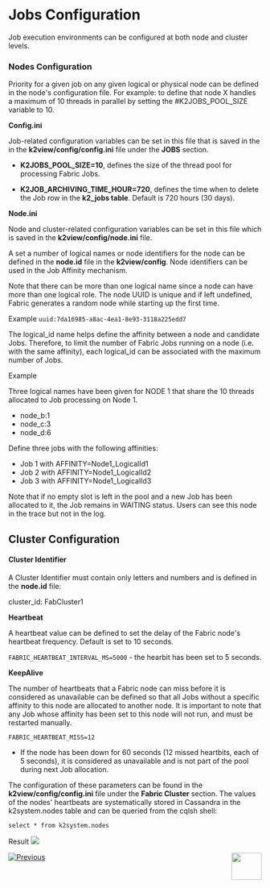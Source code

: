# Jobs Configuration

Job execution environments can be configured at both node and cluster levels.


### Nodes Configuration
Priority for a given job on any given logical or physical node can be defined in the node's configuration file.
For example: to define that node X handles a maximum of 10 threads in parallel by setting the #K2JOBS_POOL_SIZE variable to 10. 

**Config.ini**

Job-related configuration variables can be set in this file that is saved in the in the **k2view/config/config.ini** file under the **JOBS** section.

-  **K2JOBS_POOL_SIZE=10**, defines the size of the thread pool for processing Fabric Jobs. 

- **K2JOB_ARCHIVING_TIME_HOUR=720**, defines the time when to delete the Job row in the **k2_jobs table**. Default is 720 hours (30 days).

**Node.ini** 

Node and cluster-related configuration variables can be set in this file which is saved in the **k2view/config/node.ini** file.

A set a number of logical names or node identifiers for the node can be defined in the **node.id** file in the **k2view/config**. Node identifiers can be used in the Job Affinity mechanism. 

Note that there can be more than one logical name since a node can have more than one logical role.
The node UUID is unique and if left undefined, Fabric generates a random node while starting up the first time.

Example
 ```uuid:7da16985-a8ac-4ea1-8e93-3118a225edd7```

The logical_id name helps define the affinity between a node and candidate Jobs. Therefore, to limit the number of Fabric Jobs running on a node (i.e. with the same affinity), each logical_id can be associated with the maximum number of Jobs.

Example

Three logical names have been given for NODE 1 that share the 10 threads allocated to Job processing on Node 1. 
- node_b:1
- node_c:3
- node_d:6


Define three jobs with the following affinities:
- Job 1 with AFFINITY=Node1_LogicalId1
- Job 2 with AFFINITY=Node1_LogicalId2
- Job 3 with AFFINITY=Node1_LogicalId3

Note that if no empty slot is left in the pool and a new Job has been allocated to it, the Job remains in WAITING status. Users can see this node in the trace but not in the log.


## Cluster Configuration

#### Cluster Identifier

A Cluster Identifier must contain only letters and numbers and is defined in the **node.id** file:

cluster_id: FabCluster1 

**Heartbeat**

A heartbeat value can be defined to set the delay of the Fabric node's heartbeat frequency. Default is set to 10 seconds.

```FABRIC_HEARTBEAT_INTERVAL_MS=5000``` - the hearbit has been set to 5 seconds.


**KeepAlive**

The number of heartbeats that a Fabric node can miss before it is considered as unavailable can be defined so that all Jobs without a specific affinity to this node are allocated to another node. It is important to note that any Job whose affinity has been set to this node will not run, and must be restarted manually.

```FABRIC_HEARTBEAT_MISS=12```

- If the node has been down for 60 seconds (12 missed heartbits, each of 5 seconds), it is considered as unavailable and is not part of the pool during next Job allocation.

The configuration of these parameters can be found in the **k2view/config/config.ini** file under the **Fabric Cluster** section. 
The values of the nodes' heartbeats are systematically stored in Cassandra in the k2system.nodes table and can be queried from the cqlsh shell: 

```select * from k2system.nodes ```

Result 
<img src="/articles/20_jobs_and_batch_services/images/12_jobs_and_batch_services_create_a_job_k2JobsTable.PNG"></img>



[![Previous](/articles/images/Previous.png)](/articles/20_jobs_and_batch_services/05_jobs_table_fields.md)[<img align="right" width="60" height="54" src="/articles/images/Next.png">](/articles/20_jobs_and_batch_services/07_batch_process_overview.md)
